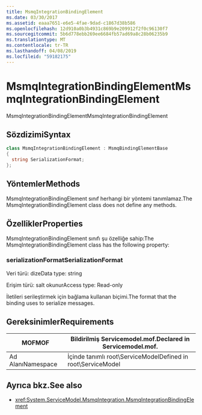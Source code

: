 ```yaml
---
title: MsmqIntegrationBindingElement
ms.date: 03/30/2017
ms.assetid: eaaa7651-e6e5-4fae-9dad-c1867d38b586
ms.openlocfilehash: 12d910a0b3b4931c869b9e209912f2f0c96130f7
ms.sourcegitcommit: 5b6d778ebb269ee6684fb57ad69a8c28b06235b9
ms.translationtype: MT
ms.contentlocale: tr-TR
ms.lasthandoff: 04/08/2019
ms.locfileid: "59182175"
---
```

# <a name="msmqintegrationbindingelement"></a><span data-ttu-id="d45ea-102">MsmqIntegrationBindingElement</span><span class="sxs-lookup"><span data-stu-id="d45ea-102">MsmqIntegrationBindingElement</span></span>
<span data-ttu-id="d45ea-103">MsmqIntegrationBindingElement</span><span class="sxs-lookup"><span data-stu-id="d45ea-103">MsmqIntegrationBindingElement</span></span>  
  
## <a name="syntax"></a><span data-ttu-id="d45ea-104">Sözdizimi</span><span class="sxs-lookup"><span data-stu-id="d45ea-104">Syntax</span></span>  
  
```csharp  
class MsmqIntegrationBindingElement : MsmqBindingElementBase  
{  
  string SerializationFormat;  
};  
```  
  
## <a name="methods"></a><span data-ttu-id="d45ea-105">Yöntemler</span><span class="sxs-lookup"><span data-stu-id="d45ea-105">Methods</span></span>  
 <span data-ttu-id="d45ea-106">MsmqIntegrationBindingElement sınıf herhangi bir yöntemi tanımlamaz.</span><span class="sxs-lookup"><span data-stu-id="d45ea-106">The MsmqIntegrationBindingElement class does not define any methods.</span></span>  
  
## <a name="properties"></a><span data-ttu-id="d45ea-107">Özellikler</span><span class="sxs-lookup"><span data-stu-id="d45ea-107">Properties</span></span>  
 <span data-ttu-id="d45ea-108">MsmqIntegrationBindingElement sınıfı şu özelliğe sahip:</span><span class="sxs-lookup"><span data-stu-id="d45ea-108">The MsmqIntegrationBindingElement class has the following property:</span></span>  
  
### <a name="serializationformat"></a><span data-ttu-id="d45ea-109">serializationFormat</span><span class="sxs-lookup"><span data-stu-id="d45ea-109">SerializationFormat</span></span>  
 <span data-ttu-id="d45ea-110">Veri türü: dize</span><span class="sxs-lookup"><span data-stu-id="d45ea-110">Data type: string</span></span>  
  
 <span data-ttu-id="d45ea-111">Erişim türü: salt okunur</span><span class="sxs-lookup"><span data-stu-id="d45ea-111">Access type: Read-only</span></span>  
  
 <span data-ttu-id="d45ea-112">İletileri serileştirmek için bağlama kullanan biçimi.</span><span class="sxs-lookup"><span data-stu-id="d45ea-112">The format that the binding uses to serialize messages.</span></span>  
  
## <a name="requirements"></a><span data-ttu-id="d45ea-113">Gereksinimler</span><span class="sxs-lookup"><span data-stu-id="d45ea-113">Requirements</span></span>  
  
|<span data-ttu-id="d45ea-114">MOF</span><span class="sxs-lookup"><span data-stu-id="d45ea-114">MOF</span></span>|<span data-ttu-id="d45ea-115">Bildirilmiş Servicemodel.mof.</span><span class="sxs-lookup"><span data-stu-id="d45ea-115">Declared in Servicemodel.mof.</span></span>|  
|---------|-----------------------------------|  
|<span data-ttu-id="d45ea-116">Ad Alanı</span><span class="sxs-lookup"><span data-stu-id="d45ea-116">Namespace</span></span>|<span data-ttu-id="d45ea-117">İçinde tanımlı root\ServiceModel</span><span class="sxs-lookup"><span data-stu-id="d45ea-117">Defined in root\ServiceModel</span></span>|  
  
## <a name="see-also"></a><span data-ttu-id="d45ea-118">Ayrıca bkz.</span><span class="sxs-lookup"><span data-stu-id="d45ea-118">See also</span></span>

- <xref:System.ServiceModel.MsmqIntegration.MsmqIntegrationBindingElement>
